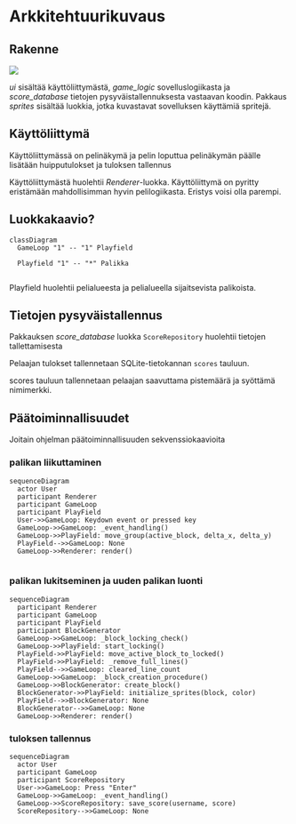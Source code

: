 # Arkkitehtuurikuvaus
## Rakenne 
![](/dokumentaatio/kuvat/pakkausrakenne.png)

_ui_ sisältää käyttöliittymästä, _game_logic_ sovelluslogiikasta ja _score_database_ tietojen pysyväistallennuksesta vastaavan koodin. Pakkaus _sprites_ sisältää luokkia, jotka kuvastavat sovelluksen käyttämiä spritejä.

## Käyttöliittymä
Käyttöliittymässä on pelinäkymä ja pelin loputtua pelinäkymän päälle lisätään huipputulokset ja tuloksen tallennus

Käyttöliittymästä huolehtii _Renderer_-luokka. Käyttöliittymä on pyritty eristämään mahdollisimman hyvin pelilogiikasta. Eristys voisi olla parempi.


## Luokkakaavio?
```mermaid
classDiagram
  GameLoop "1" -- "1" Playfield
  
  Playfield "1" -- "*" Palikka
  
```
Playfield huolehtii pelialueesta ja pelialueella sijaitsevista palikoista.

## Tietojen pysyväistallennus
Pakkauksen _score_database_ luokka `ScoreRepository` huolehtii tietojen tallettamisesta

Pelaajan tulokset tallennetaan SQLite-tietokannan `scores` tauluun.

scores tauluun tallennetaan pelaajan saavuttama pistemäärä ja syöttämä nimimerkki.

## Päätoiminnallisuudet
Joitain ohjelman päätoiminnallisuuden sekvenssiokaavioita

### palikan liikuttaminen
```mermaid
sequenceDiagram
  actor User
  participant Renderer
  participant GameLoop
  participant PlayField
  User->>GameLoop: Keydown event or pressed key
  GameLoop->>GameLoop: _event_handling()
  GameLoop->>PlayField: move_group(active_block, delta_x, delta_y)
  PlayField-->>GameLoop: None
  GameLoop->>Renderer: render()
  
```

### palikan lukitseminen ja uuden palikan luonti

```mermaid
sequenceDiagram
  participant Renderer
  participant GameLoop
  participant PlayField
  participant BlockGenerator
  GameLoop->>GameLoop: _block_locking_check()
  GameLoop->>PlayField: start_locking()
  PlayField->>PlayField: move_active_block_to_locked()
  PlayField->>PlayField: _remove_full_lines()
  PlayField-->>GameLoop: cleared_line_count
  GameLoop->>GameLoop: _block_creation_procedure()
  GameLoop->>BlockGenerator: create_block()
  BlockGenerator->>PlayField: initialize_sprites(block, color)
  PlayField-->>BlockGenerator: None
  BlockGenerator-->>GameLoop: None
  GameLoop->>Renderer: render()
```



### tuloksen tallennus

```mermaid
sequenceDiagram
  actor User
  participant GameLoop
  participant ScoreRepository
  User->>GameLoop: Press "Enter"
  GameLoop->>GameLoop: _event_handling()
  GameLoop->>ScoreRepository: save_score(username, score)
  ScoreRepository-->>GameLoop: None
  
```
